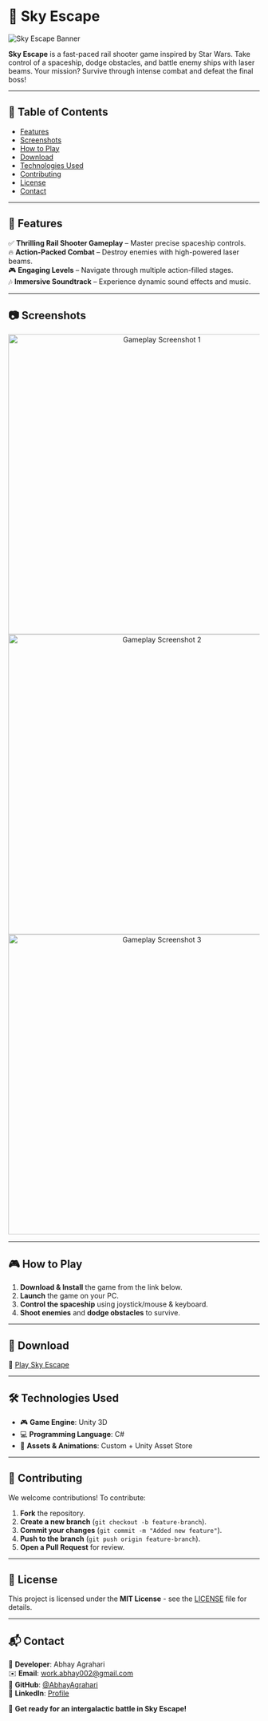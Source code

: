 # 🌌 Sky Escape

![Sky Escape Banner](<your_banner_image_link>)

**Sky Escape** is a fast-paced rail shooter game inspired by Star Wars. Take control of a spaceship, dodge obstacles, and battle enemy ships with laser beams. Your mission? Survive through intense combat and defeat the final boss!

---

## 📖 Table of Contents
- [Features](#-features)
- [Screenshots](#-screenshots)
- [How to Play](#-how-to-play)
- [Download](#-download)
- [Technologies Used](#-technologies-used)
- [Contributing](#-contributing)
- [License](#-license)
- [Contact](#-contact)

---

## 🚀 Features
✅ **Thrilling Rail Shooter Gameplay** – Master precise spaceship controls.  
🔥 **Action-Packed Combat** – Destroy enemies with high-powered laser beams.  
🎮 **Engaging Levels** – Navigate through multiple action-filled stages.  
🎶 **Immersive Soundtrack** – Experience dynamic sound effects and music.  

---

## 📷 Screenshots
<p align="center">
    <img src="<your_screenshot_link_1>" alt="Gameplay Screenshot 1" width="600">
    <img src="<your_screenshot_link_2>" alt="Gameplay Screenshot 2" width="600">
    <img src="<your_screenshot_link_3>" alt="Gameplay Screenshot 3" width="600">
</p>

---

## 🎮 How to Play
1. **Download & Install** the game from the link below.
2. **Launch** the game on your PC.
3. **Control the spaceship** using joystick/mouse & keyboard.
4. **Shoot enemies** and **dodge obstacles** to survive.

---

## 🔗 Download
🔽 [Play Sky Escape](<your_game_link>)

---

## 🛠️ Technologies Used
- 🎮 **Game Engine**: Unity 3D  
- 💻 **Programming Language**: C#  
- 🎨 **Assets & Animations**: Custom + Unity Asset Store  

---

## 🤝 Contributing
We welcome contributions! To contribute:
1. **Fork** the repository.
2. **Create a new branch** (`git checkout -b feature-branch`).
3. **Commit your changes** (`git commit -m "Added new feature"`).
4. **Push to the branch** (`git push origin feature-branch`).
5. **Open a Pull Request** for review.

---

## 📜 License
This project is licensed under the **MIT License** - see the [LICENSE](LICENSE) file for details.

---

## 📬 Contact
👤 **Developer**: Abhay Agrahari  
✉️ **Email**: [work.abhay002@gmail.com](mailto:work.abhay002@gmail.com)  
🐙 **GitHub**: [@AbhayAgrahari](https://github.com/yourusername)  
🔗 **LinkedIn**: [Profile](https://linkedin.com/in/yourprofile)  

🚀 **Get ready for an intergalactic battle in Sky Escape!**

